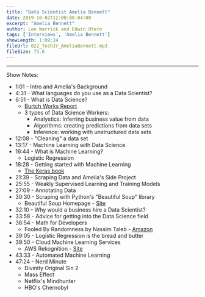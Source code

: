 ```yaml
---
title: "Data Scientist Amelia Bennett"
date: 2019-10-02T12:00:00-04:00
excerpt: "Amelia Bennett"
author: Lee Warrick and Edwin Otero
tags: ['Interviews', 'Amelia Bennett']
showLength: 1:09:24
fileUrl: 022_TechJr_AmeliaBennett.mp3
fileSize: 73.6
---
```




---
Show Notes:

* 1:01 - Intro and Amelia's Background
* 4:31 - What languages do you use as a Data Scientist?
* 6:51 - What is Data Science?
  * [Burtch Works Report](https://www.burtchworks.com/big-data-analyst-salary/big-data-career-tips/the-burtch-works-study/)
  * 3 types of Data Science Workers:
    * Analystics: Inferring business value from data
    * Algorithms: creating predictions from data sets
    * Inference: working with unstructured data sets
* 12:08 - "Cleaning" a data set
* 13:17 - Machine Learning with Data Science
* 16:44 - What is Machine Learning?
  * Logistic Regression
* 18:28 - Getting started with Machine Learning
  * [The Keras book](https://www.manning.com/books/deep-learning-with-python)
* 21:39 - Scraping Data and Amelia's Side Project
* 25:55 - Weakly Supervised Learning and Training Models
* 27:09 - Annotating Data
* 30:30 - Scraping with Python's "Beautiful Soup" library
  * Beautiful Soup Homepage - [Site](https://www.crummy.com/software/BeautifulSoup/)
* 32:10 - Why would a business hire a Data Scientist?
* 33:58 - Advice for getting into the Data Science field
* 36:54 - Math for Developers
  * Fooled By Randomness by Nassim Taleb - [Amazon](https://www.amazon.com/dp/B0012IZFRW/ref=cm_sw_r_tw_dp_U_x_yd4KDb9WZY461)
* 39:05 - Logistic Regression is the bread and butter
* 39:50 - Cloud Machine Learning Services
  * AWS Rekognition - [Site](https://aws.amazon.com/rekognition/)
* 43:33 - Automated Machine Learning
* 47:24 - Nerd Minute
  * Divinity Original Sin 2
  * Mass Effect
  * Netflix's Mindhunter
  * HBO's Chernobyl